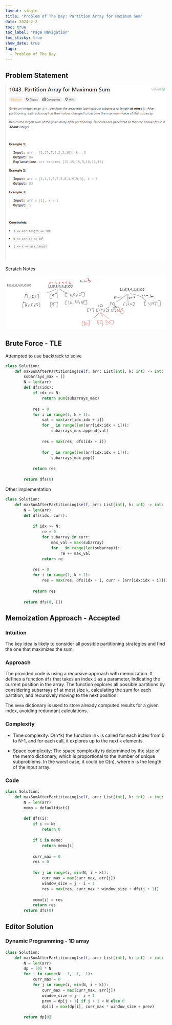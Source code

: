 ```yaml
---
layout: single
title: "Problem of The Day: Partition Array for Maximum Sum"
date: 2024-2-2
toc: true
toc_label: "Page Navigation"
toc_sticky: true
show_date: true
tags:
  - Problem of The Day
---
```


## Problem Statement

![problem-1043](/assets/images/2024-02-02_23-17-45-problem-1043.png)

Scratch Notes

![note](/assets/images/2024-02-02_23-21-48-scatch-note-problem-1043.png)

## Brute Force - TLE

Attempted to use backtrack to solve

```python
class Solution:
    def maxSumAfterPartitioning(self, arr: List[int], k: int) -> int:
        subarrays_max = []
        N = len(arr)
        def dfs(idx):
            if idx >= N:
                return sum(subarrays_max)

            res = 0
            for i in range(1, k + 1):
                val = max(arr[idx:idx + i])
                for _ in range(len(arr[idx:idx + i])):
                    subarrays_max.append(val)

                res = max(res, dfs(idx + i))

                for _ in range(len(arr[idx:idx + i])):
                    subarrays_max.pop()
            
            return res

        return dfs(0)
```

Other implementation

```python
class Solution:
    def maxSumAfterPartitioning(self, arr: List[int], k: int) -> int:
        N = len(arr)
        def dfs(idx, curr):

            if idx >= N:
                re = 0
                for subarray in curr:
                    max_val = max(subarray)
                    for _ in range(len(subarray)):
                        re += max_val
                return re

            res = 0
            for i in range(1, k + 1):
                res = max(res, dfs(idx + i, curr + [arr[idx:idx + i]]))

            return res

        return dfs(0, [])
```

## Memoization Approach - Accepted

### Intuition
The key idea is likely to consider all possible partitioning strategies and find the one that maximizes the sum.

### Approach
The provided code is using a recursive approach with memoization. It defines a function `dfs` that takes an index `i` as a parameter, indicating the current position in the array. The function explores all possible partitions by considering subarrays of at most size `k`, calculating the sum for each partition, and recursively moving to the next position.

The `memo` dictionary is used to store already computed results for a given index, avoiding redundant calculations.

### Complexity
- Time complexity:
O(n*k) the function `dfs` is called for each index from 0 to N-1, and for each call, it explores up to the next k elements.

- Space complexity:
The space complexity is determined by the size of the memo dictionary, which is proportional to the number of unique subproblems. In the worst case, it could be O(n), where n is the length of the input array.

### Code
```python
class Solution:
    def maxSumAfterPartitioning(self, arr: List[int], k: int) -> int:
        N = len(arr)
        memo = defaultdict()

        def dfs(i):
            if i >= N:
                return 0

            if i in memo:
                return memo[i]

            curr_max = 0
            res = 0

            for j in range(i, min(N, i + k)):
                curr_max = max(curr_max, arr[j])
                window_size = j - i + 1
                res = max(res, curr_max * window_size + dfs(j + 1))

            memo[i] = res
            return res
        return dfs(0)
```

## Editor Solution

### Dynamic Programming - 1D array

```python
class Solution:
    def maxSumAfterPartitioning(self, arr: List[int], k: int) -> int:
        N = len(arr)
        dp = [0] * N
        for i in range(N - 1, -1, -1):
            curr_max = 0
            for j in range(i, min(N, i + k)):
                curr_max = max(curr_max, arr[j])
                window_size = j - i + 1
                prev = dp[j + 1] if j + 1 < N else 0
                dp[i] = max(dp[i], curr_max * window_size + prev)
        
        return dp[0]
```